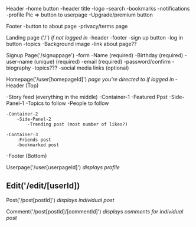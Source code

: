 Header
    -home button
    -header title
    -logo
    -search
    -bookmarks
    -notifications
    -profile Pic => button to userpage
    -Upgrade/premium button


Footer
    -button to about page
    -privacy/terms page


Landing page ('/') *if not logged in*
-header
-footer
-sign up button
-log in button
-topics
-Background image
-link about page??


Signup Page('/signuppage')
-form
    -Name (required)
    -Birthday (required)
    -user-name (unique) (required)
    -email (required)
    -password/confirm
    -biography
    -topics???
    -social media links (optional)


Homepage('/user[homepageId]') *page you're directed to if logged in*
-Header (Top)

-Story feed (everything in the middle)
     -Container-1
        -Featured Ppst
        -Side-Panel-1
            -Topics to follow
            -People to follow

    -Container-2
        -Side-Panel-2
            -Trending post (most number of likes?)

    -Container-3
        -Friends post
        -bookmarked post

-Footer (Bottom)


Userpage('/user[userpageId]') *displays profile*

Edit('/edit/[userId])
-

Post('/post[postId]') *displays individual post*


Comment('/post[postId]/[commentId]') *displays comments for individual post*
